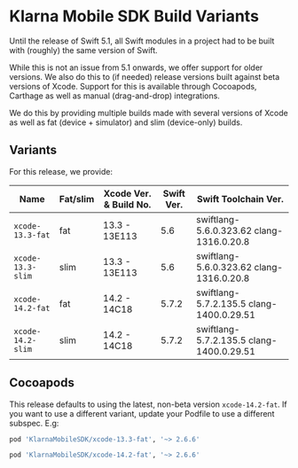 # Klarna Mobile SDK Build Variants

Until the release of Swift 5.1, all Swift modules in a project had to be built with (roughly) the
same version of Swift.

While this is not an issue from 5.1 onwards, we offer support for older versions. We also do this
to (if needed) release versions built against beta versions of Xcode. Support for this is available
through Cocoapods, Carthage as well as manual (drag-and-drop) integrations.

We do this by providing multiple builds made with several versions of Xcode as well as fat (device +
simulator) and slim (device-only) builds.

## Variants

For this release, we provide:

| Name | Fat/slim | Xcode Ver. & Build No. | Swift Ver. | Swift Toolchain Ver. |
| ---- | -------- | ---------------------------- | ---------- | -------------------- |
| `xcode-13.3-fat` | fat | 13.3 - 13E113 | 5.6| swiftlang-5.6.0.323.62 clang-1316.0.20.8 |
| `xcode-13.3-slim` | slim | 13.3 - 13E113 | 5.6| swiftlang-5.6.0.323.62 clang-1316.0.20.8 |
| `xcode-14.2-fat` | fat | 14.2 - 14C18 | 5.7.2| swiftlang-5.7.2.135.5 clang-1400.0.29.51 |
| `xcode-14.2-slim` | slim | 14.2 - 14C18 | 5.7.2| swiftlang-5.7.2.135.5 clang-1400.0.29.51 |


## Cocoapods

This release defaults to using the latest, non-beta version `xcode-14.2-fat`. If you
want to use a different variant, update your Podfile to use a different subspec. E.g:


```ruby
pod 'KlarnaMobileSDK/xcode-13.3-fat', '~> 2.6.6'
```

```ruby
pod 'KlarnaMobileSDK/xcode-14.2-fat', '~> 2.6.6'
```

